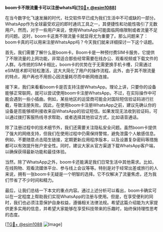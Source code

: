 **boom卡不限流量卡可以注册whats吗[[TG💪+ @esim1088](https://t.me/s/esim1088)]**

在当今数字化飞速发展的时代，社交软件早已成为我们生活中不可或缺的一部分。WhatsApp作为全球最受欢迎的即时通讯工具之一，其便捷性和功能性吸引了无数用户。然而，对于一些用户来说，使用WhatsApp可能面临网络限制或者流量不足的问题。这时，boom卡这类不限流量卡就显得尤为重要了。那么问题来了：boom卡真的可以用来注册WhatsApp吗？今天我们就来详细探讨一下这个话题。

首先，我们需要了解什么是boom卡。Boom卡是一种预付费SIM卡服务，它提供了不限流量的上网功能，非常适合那些经常需要在线办公、观看视频或下载文件的人群。与传统的SIM卡相比，boom卡的优势在于无需更换手机卡槽，只需通过eSIM技术即可轻松激活，这大大简化了用户的操作流程。此外，由于其不限流量的特点，用户再也不用担心因流量耗尽而中断网络连接。

接下来，我们来看看boom卡是否支持注册WhatsApp。理论上讲，只要你的设备能够正常联网，就可以尝试使用boom卡注册WhatsApp。不过，在实际操作中可能会遇到一些小插曲。例如，某些地区的运营商可能会对国际短信验证码进行拦截，导致注册失败。因此，在使用boom卡注册WhatsApp之前，建议先确认你的设备是否能够顺利接收来自WhatsApp的验证短信。如果发现无法收到验证码，可以通过拨打客服热线寻求帮助，或者选择其他验证方式，比如语音通话。

除了注册过程中的技术细节外，我们还需要关注隐私安全问题。虽然boom卡提供了强大的网络支持，但我们在使用过程中仍需保持警惕，避免泄露个人敏感信息。例如，不要随意点击陌生链接，定期更新应用程序版本，以及设置复杂密码等措施都可以有效提升账户安全性。同时，建议大家从官方渠道下载WhatsApp客户端，以确保获得最新功能和最佳体验。

当然，除了WhatsApp之外，boom卡还能满足我们日常生活中其他需求。比如，在线购物、观看流媒体平台、参与线上会议等等。特别是对于经常出差或旅行的人来说，拥有一张boom卡无疑是一个明智的选择。它不仅解决了流量焦虑，还为我们节省了不少时间和精力。

最后，让我们总结一下本文的重点内容。通过上述分析可以看出，boom卡确实可以在一定程度上帮助我们实现WhatsApp的注册与使用。但是，在享受便利的同时，我们也必须注意保护自身权益，遵循相关法律法规。希望这篇介绍能为大家提供更多实用的信息，并希望大家能够在享受科技带来的乐趣时，始终保持理性思考的态度。

[[TG💪+ @esim1088](https://t.me/s/esim1088) ![Image](https://i.postimg.cc/4NQfJmqS/Snipaste-2025-05-13-00-14-12.png)]